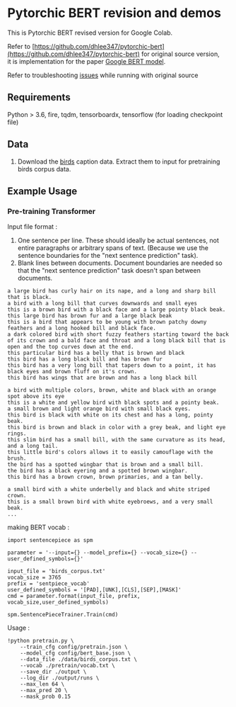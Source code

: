 
# Pytorchic BERT revision and demos
This is Pytorchic BERT revised version for Google Colab.

Refer to [https://github.com/dhlee347/pytorchic-bert](https://github.com/dhlee347/pytorchic-bert) for original source version,<br>
it is implementation for the paper [Google BERT model](https://arxiv.org/abs/1810.04805).

Refer to troubleshooting [issues](https://github.com/rightlit/pytorchic-bert-rev/issues) while running with original source 

## Requirements

Python > 3.6, fire, tqdm, tensorboardx,
tensorflow (for loading checkpoint file)

## Data

1. Download the [birds](http://www.vision.caltech.edu/visipedia/CUB-200-2011.html) caption data. Extract them to input for pretraining birds corpus data.

## Example Usage


### Pre-training Transformer
Input file format :
1. One sentence per line. These should ideally be actual sentences, not entire paragraphs or arbitrary spans of text. (Because we use the sentence boundaries for the "next sentence prediction" task).
2. Blank lines between documents. Document boundaries are needed so that the "next sentence prediction" task doesn't span between documents.
```
a large bird has curly hair on its nape, and a long and sharp bill that is black.
a bird with a long bill that curves downwards and small eyes
this is a brown bird with a black face and a large pointy black beak.
this large bird has brown fur and a large black beak
this is a bird that appears to be young with brown patchy downy feathers and a long hooked bill and black face.
a dark colored bird with short fuzzy feathers starting toward the back of its crown and a bald face and throat and a long black bill that is open and the top curves down at the end.
this particular bird has a belly that is brown and black
this bird has a long black bill and has brown fur
this bird has a very long bill that tapers down to a point, it has black eyes and brown fluff on it's crown.
this bird has wings that are brown and has a long black bill

a bird with multiple colors, brown, white and black with an orange spot above its eye
this is a white and yellow bird with black spots and a pointy beak.
a small brown and light orange bird with small black eyes.
this bird is black with white on its chest and has a long, pointy beak.
this bird is brown and black in color with a grey beak, and light eye rings.
this slim bird has a small bill, with the same curvature as its head, and a long tail.
this little bird's colors allows it to easily camouflage with the brush.
the bird has a spotted wingbar that is brown and a small bill.
the bird has a black eyering and a spotted brown wingbar.
this bird has a brown crown, brown primaries, and a tan belly.

a small bird with a white underbelly and black and white striped crown.
this is a small brown bird with white eyebroews, and a very small beak.
...
```

making BERT vocab :
```
import sentencepiece as spm

parameter = '--input={} --model_prefix={} --vocab_size={} --user_defined_symbols={}'

input_file = 'birds_corpus.txt'
vocab_size = 3765
prefix = 'sentpiece_vocab'
user_defined_symbols = '[PAD],[UNK],[CLS],[SEP],[MASK]'
cmd = parameter.format(input_file, prefix, vocab_size,user_defined_symbols)

spm.SentencePieceTrainer.Train(cmd)
```

Usage :
```
!python pretrain.py \
    --train_cfg config/pretrain.json \
    --model_cfg config/bert_base.json \
    --data_file ./data/birds_corpus.txt \
    --vocab ./pretrain/vocab.txt \
    --save_dir ./output \
    --log_dir ./output/runs \
    --max_len 64 \
    --max_pred 20 \
    --mask_prob 0.15
